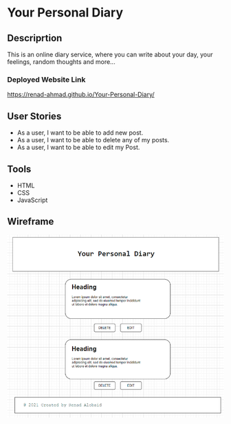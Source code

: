 # Your Personal Diary
## Descriprtion
This is an online diary service, where you can write about your day,   your feelings, random thoughts and more... 

### Deployed Website Link
https://renad-ahmad.github.io/Your-Personal-Diary/

## User Stories
- As a user, I want to be able to add new post.
- As a user, I want to be able to delete any of my posts.
- As a user, I want to be able to edit my Post.

## Tools
- HTML
- CSS
- JavaScript

## Wireframe
![Wireframe](/Wireframe.png)




